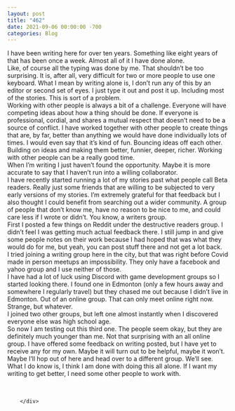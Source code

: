 ```yaml
---
layout: post
title: "462"
date: 2021-09-06 00:00:00 -700
categories: Blog
---
```


<div class="blog-content">
				<div class="paragraph"><span><span>I have been writing here for over ten years. Something like eight years of that has been once a week. Almost all of it I have done alone.&nbsp;</span></span><br><span></span><span><span>Like, of course all the typing was done by me. That shouldn&rsquo;t be too surprising. It is, after all, very difficult for two or more people to use one keyboard. What I mean by writing alone is, I don&rsquo;t run any of this by an editor or second set of eyes. I just type it out and post it up. Including most of the stories. This is sort of a problem.</span></span><br><span></span><span><span>Working with other people is always a bit of a challenge. Everyone will have competing ideas about how a thing should be done. If everyone is professional, cordial, and shares a mutual respect that doesn&rsquo;t need to be a source of conflict. I have worked together with other people to create things that are, by far, better than anything we would have done individually lots of times. I would even say that it&rsquo;s kind of fun. Bouncing ideas off each other. Building on ideas and making them better, funnier, deeper, richer. Working with other people can be a really good time.</span></span><br><span></span><span><span>When I&rsquo;m writing I just haven&rsquo;t found the opportunity. Maybe it is more accurate to say that I haven&rsquo;t run into a willing collaborator.&nbsp;</span></span><br><span></span><span><span>I have recently started running a lot of my stories past what people call Beta readers. Really just some friends that are willing to be subjected to very early versions of my stories. I&rsquo;m extremely grateful for that feedback but I also thought I could benefit from searching out a wider community. A group of people that don&rsquo;t know me, have no reason to be nice to me, and could care less if I wrote or didn&rsquo;t. You know, a writers group.&nbsp;</span></span><br><span></span><span><span>First I posted a few things on Reddit under the destructive readers group. I didn&rsquo;t feel I was getting much actual feedback there. I still jump in and give some people notes on their work because I had hoped that was what they would do for me, but yeah, you can post stuff there and not get a lot back.</span></span><br><span></span><span><span>I tried joining a writing group here in the city, but that was right before Covid made in person meetups an impossibility. They only have a facebook and yahoo group and I use neither of those.&nbsp;</span></span><br><span></span><span><span>I have had a lot of luck using Discord with game development groups so I started looking there. I found one in Edmonton (only a few hours away and somewhere I regularly travel) but they chased me out because I didn&rsquo;t live in Edmonton. Out of an online group. That can only meet online right now. Strange, but whatever.&nbsp;</span></span><br><span></span><span><span>I joined two other groups, but left one almost instantly when I discovered everyone else was high school age.</span></span><br><span></span><span><span>So now I am testing out this third one. The people seem okay, but they are definitely much younger than me. Not that surprising with an all online group. I have offered some feedback on writing posted, but I have yet to receive any for my own. Maybe it will turn out to be helpful, maybe it won&rsquo;t. Maybe I&rsquo;ll hop out of here and head over to a different group. We&rsquo;ll see.&nbsp;</span></span><br><span></span><span><span>What I do know is, I think I am done with doing this all alone. If I want my writing to get better, I need some other people to work with.&nbsp;</span></span><br><span></span><br>&#8203;</div>

		</div>
        
